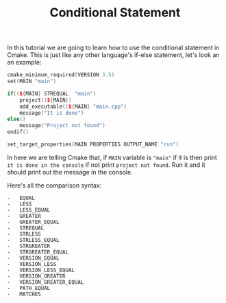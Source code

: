 ﻿---
title: Conditional Statement
description: CMake
---

In this tutorial we are going to learn how to use the conditional statement in Cmake. This is just like any other language's if-else statement, let's look an an example:
```cpp
cmake_minimum_required(VERSION 3.5)
set(MAIN "main")

if((${MAIN} STREQUAL  "main")
	project((${MAIN})
	add_executable((${MAIN} "main.cpp")
	message("It is done")
else()
	message("Project not found")
endif()

set_target_properties(MAIN PROPERTIES OUTPUT_NAME "run")
```
In here we are telling Cmake that, if `MAIN` variable is `"main"` if it is then print `it is done in the console` if not print `project not found`.
Run it and it should print out the message in the console.

Here's all the comparison syntax:
```
-   EQUAL
-   LESS
-   LESS_EQUAL
-   GREATER
-   GREATER_EQUAL
-   STREQUAL
-   STRLESS
-   STRLESS_EQUAL
-   STRGREATER
-   STRGREATER_EQUAL
-   VERSION_EQUAL
-   VERSION_LESS
-   VERSION_LESS_EQUAL
-   VERSION_GREATER
-   VERSION_GREATER_EQUAL
-   PATH_EQUAL
-   MATCHES
```
